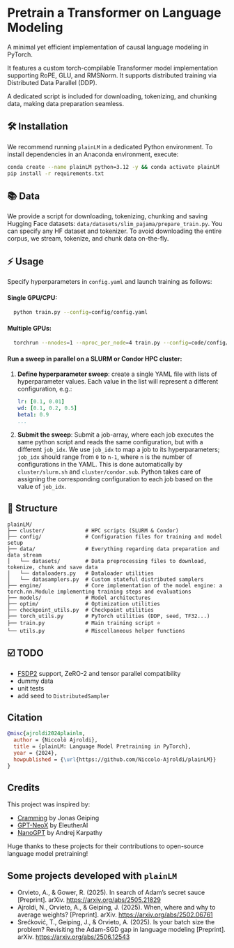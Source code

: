 # Pretrain a Transformer on Language Modeling
A minimal yet efficient implementation of causal language modeling in PyTorch.

It features a custom torch-compilable Transformer model implementation supporting RoPE, GLU, and RMSNorm.
It supports distributed training via Distributed Data Parallel (DDP).

A dedicated script is included for downloading, tokenizing, and chunking data, making data preparation seamless.

## 🛠 Installation
We recommend running `plainLM` in a dedicated Python environment. To install dependencies in an Anaconda environment, execute:
```bash
conda create --name plainLM python=3.12 -y && conda activate plainLM
pip install -r requirements.txt
```

## 📚 Data
We provide a script for downloading, tokenizing, chunking and saving Hugging Face datasets: `data/datasets/slim_pajama/prepare_train.py`.
You can specify any HF dataset and tokenizer. To avoid downloading the entire corpus, we stream, tokenize, and chunk data on-the-fly.

## ⚡️ Usage

Specify hyperparameters in `config.yaml` and launch training as follows:

#### Single GPU/CPU:
```bash
  python train.py --config=config/config.yaml
```
#### Multiple GPUs:
```bash
  torchrun --nnodes=1 --nproc_per_node=4 train.py --config=code/config/sweep.yaml
```

#### Run a sweep in parallel on a SLURM or Condor HPC cluster:

1. **Define hyperparameter sweep**:
  create a single YAML file with lists of hyperparameter values. Each value in the list will represent a different configuration, e.g.:
   ```yaml
   lr: [0.1, 0.01]
   wd: [0.1, 0.2, 0.5]
   beta1: 0.9
   ...
   ```
2. **Submit the sweep**: 
   Submit a job-array, where each job executes the same python script and reads the same configuration, but with a different `job_idx`. We use `job_idx` to map a job to its hyperparameters; `job_idx` should range from `0` to `n-1`, where `n` is the number of configurations in the YAML. This is done automatically by `cluster/slurm.sh` and `cluster/condor.sub`. Python takes care of assigning the corresponding configuration to each job based on the value of `job_idx`.


## 📂 Structure
```
plainLM/
├── cluster/             # HPC scripts (SLURM & Condor)
├── config/              # Configuration files for training and model setup
├── data/                # Everything regarding data preparation and data stream
│   └── datasets/        # Data preprocessing files to download, tokenize, chunk and save data
│   └── dataloaders.py   # Dataloader utilities
│   └── datasamplers.py  # Custom stateful distributed samplers
├── engine/              # Core implementation of the model engine: a torch.nn.Module implementing training steps and evaluations
├── models/              # Model architectures
├── optim/               # Optimization utilities
├── checkpoint_utils.py  # Checkpoint utilities
├── torch_utils.py       # PyTorch utilities (DDP, seed, TF32...)
├── train.py             # Main training script ⭐️
└── utils.py             # Miscellaneous helper functions
```

## ☑️ TODO
- [FSDP2](https://docs.pytorch.org/tutorials/intermediate/FSDP_tutorial.html) support, ZeRO-2 and tensor parallel compatibility
- dummy data
- unit tests
- add seed to `DistributedSampler`

## Citation
```bibtex
@misc{ajroldi2024plainlm,
  author = {Niccolò Ajroldi},
  title = {plainLM: Language Model Pretraining in PyTorch},
  year = {2024},
  howpublished = {\url{https://github.com/Niccolo-Ajroldi/plainLM}}
}
```

## Credits
This project was inspired by:  
- [Cramming](https://github.com/JonasGeiping/cramming) by Jonas Geiping
- [GPT-NeoX](https://github.com/EleutherAI/gpt-neox) by EleutherAI
- [NanoGPT](https://github.com/karpathy/nanoGPT) by Andrej Karpathy

Huge thanks to these projects for their contributions to open-source language model pretraining!

## Some projects developed with `plainLM`
- Orvieto, A., & Gower, R. (2025). In search of Adam’s secret sauce [Preprint]. arXiv. https://arxiv.org/abs/2505.21829
- Ajroldi, N., Orvieto, A., & Geiping, J. (2025). When, where and why to average weights? [Preprint]. arXiv. https://arxiv.org/abs/2502.06761
- Srećković, T., Geiping, J., & Orvieto, A. (2025). Is your batch size the problem? Revisiting the Adam-SGD gap in language modeling [Preprint]. arXiv. https://arxiv.org/abs/2506.12543
